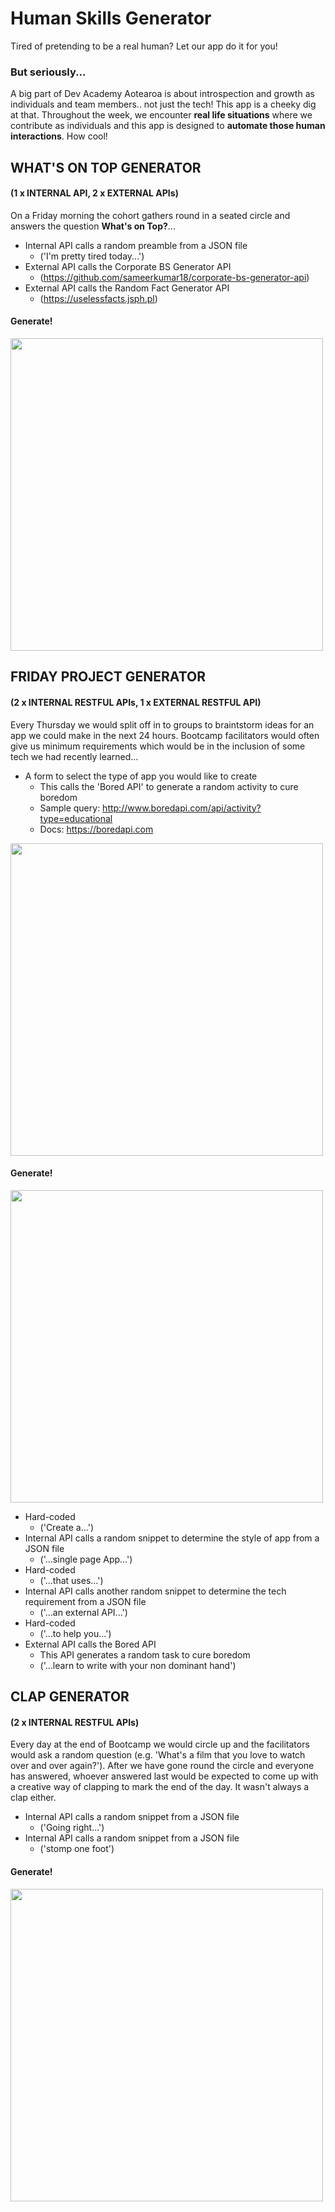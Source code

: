# Human Skills Generator
Tired of pretending to be a real human? Let our app do it for you! 

### But seriously...
A big part of Dev Academy Aotearoa is about introspection and growth as individuals and team members.. not just the tech! This app is a cheeky dig at that. Throughout the week, we encounter **real life situations** where we contribute as individuals and this app is designed to **automate those human interactions**. How cool!

## WHAT'S ON TOP GENERATOR
#### (1 x INTERNAL API, 2 x EXTERNAL APIs)
On a Friday morning the cohort gathers round in a seated circle and answers the question **What's on Top?**...

- Internal API calls a random preamble from a JSON file
  - ('I'm pretty tired today...')
- External API calls the Corporate BS Generator API
  - (https://github.com/sameerkumar18/corporate-bs-generator-api)
- External API calls the Random Fact Generator API
  - (https://uselessfacts.jsph.pl)

#### Generate!

<img src="human-skills-screenshot(friday-project).png" width="500" height="auto">

## FRIDAY PROJECT GENERATOR
#### (2 x INTERNAL RESTFUL APIs, 1 x EXTERNAL RESTFUL API)
Every Thursday we would split off in to groups to braintstorm ideas for an app we could make in the next 24 hours. Bootcamp facilitators would often give us minimum requirements which would be in the inclusion of some tech we had recently learned...

- A form to select the type of app you would like to create
  - This calls the 'Bored API' to generate a random activity to cure boredom
  - Sample query: http://www.boredapi.com/api/activity?type=educational
  - Docs: https://boredapi.com

<img src="human-skills-screenshot(friday-project-1).png" width="500" height="auto">

#### Generate!

<img src="human-skills-screenshot(friday-project).png" width="500" height="auto">

- Hard-coded
  - ('Create a...')
- Internal API calls a random snippet to determine the style of app from a JSON file
  - ('...single page App...')
- Hard-coded
  - ('...that uses...')
- Internal API calls another random snippet to determine the tech requirement from a JSON file
  - ('...an external API...')
- Hard-coded
  - ('...to help you...')
- External API calls the Bored API
  - This API generates a random task to cure boredom
  - ('...learn to write with your non dominant hand')

## CLAP GENERATOR
#### (2 x INTERNAL RESTFUL APIs)
Every day at the end of Bootcamp we would circle up and the facilitators would ask a random question (e.g. 'What's a film that you love to watch over and over again?'). After we have gone round the circle and everyone has answered, whoever answered last would be expected to come up with a creative way of clapping to mark the end of the day. It wasn't always a clap either.

- Internal API calls a random snippet from a JSON file
  - ('Going right...')
- Internal API calls a random snippet from a JSON file
  - ('stomp one foot')

#### Generate!

<img src="human-skills-screenshot(clap).png" width="500" height="auto">

